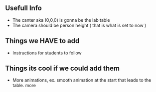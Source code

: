 ## Usefull Info 

- The canter aka (0,0,0) is gonna be the lab table 
- The camera should be person height ( that is what is set to now )



## Things we HAVE to add
- Instructions for students to follow


## Things its cool if we could add them
- More animations, ex. smooth animation at the start that leads to the table. more 
